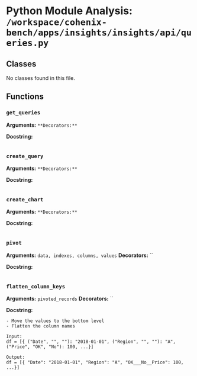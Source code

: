 # Python Module Analysis: `/workspace/cohenix-bench/apps/insights/insights/api/queries.py`

## Classes

No classes found in this file.


## Functions

### `get_queries`
**Arguments:** ``
**Decorators:** ``

**Docstring:**
```

```
### `create_query`
**Arguments:** ``
**Decorators:** ``

**Docstring:**
```

```
### `create_chart`
**Arguments:** ``
**Decorators:** ``

**Docstring:**
```

```
### `pivot`
**Arguments:** `data, indexes, columns, values`
**Decorators:** ``

**Docstring:**
```

```
### `flatten_column_keys`
**Arguments:** `pivoted_records`
**Decorators:** ``

**Docstring:**
```
- Move the values to the bottom level
- Flatten the column names

Input:
df = [{ ("Date", "", ""): "2018-01-01", ("Region", "", ""): "A", ("Price", "OK", "No"): 100, ...}]

Output:
df = [{ "Date": "2018-01-01", "Region": "A", "OK___No__Price": 100, ...}]
```

